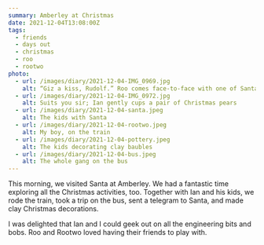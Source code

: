 ```yaml
---
summary: Amberley at Christmas
date: 2021-12-04T13:08:00Z
tags:
  - friends
  - days out
  - christmas
  - roo
  - rootwo
photo:
  - url: /images/diary/2021-12-04-IMG_0969.jpg
    alt: “Giz a kiss, Rudolf.” Roo comes face-to-face with one of Santa’s reindeer
  - url: /images/diary/2021-12-04-IMG_0972.jpg
    alt: Suits you sir; Ian gently cups a pair of Christmas pears
  - url: /images/diary/2021-12-04-santa.jpeg
    alt: The kids with Santa
  - url: /images/diary/2021-12-04-rootwo.jpeg
    alt: My boy, on the train
  - url: /images/diary/2021-12-04-pottery.jpeg
    alt: The kids decorating clay baubles
  - url: /images/diary/2021-12-04-bus.jpeg
    alt: The whole gang on the bus
---
```

This morning, we visited Santa at Amberley. We had a fantastic time exploring all the Christmas activities, too. Together with Ian and his kids, we rode the train, took a trip on the bus, sent a telegram to Santa, and made clay Christmas decorations.

I was delighted that Ian and I could geek out on all the engineering bits and bobs. Roo and Rootwo loved having their friends to play with. 